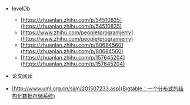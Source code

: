 
- levelDb
  - [https://zhuanlan.zhihu.com/p/54510835](https://zhuanlan.zhihu.com/p/54510835)
  - [https://www.zhihu.com/people/programjerry](https://www.zhihu.com/people/programjerry)
  - [https://zhuanlan.zhihu.com/p/80684560](https://zhuanlan.zhihu.com/p/80684560)
  - [https://zhuanlan.zhihu.com/p/157645204](https://zhuanlan.zhihu.com/p/157645204)

- 论文阅读
 - [http://www.uml.org.cn/sjjm/201507233.asp](Bigtable：一个分布式的结构化数据存储系统)
